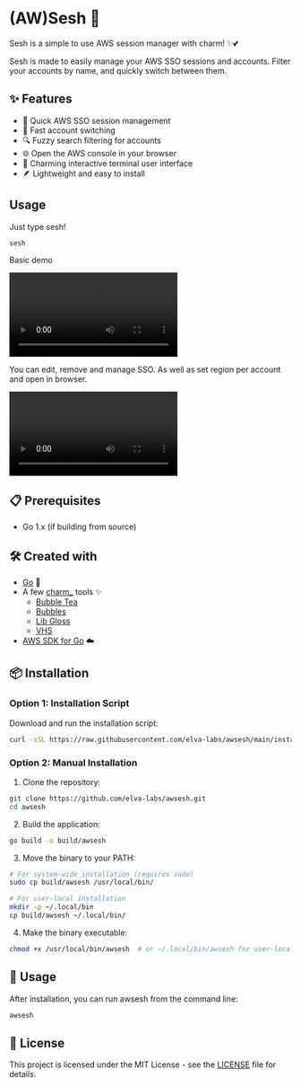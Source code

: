 # (AW)Sesh 🔐

Sesh is a simple to use AWS session manager with charm! ✨💕

Sesh is made to easily manage your AWS SSO sessions and accounts.
Filter your accounts by name, and quickly switch between them.

## ✨ Features
- 🚀 Quick AWS SSO session management
- 🔄 Fast account switching
- 🔍 Fuzzy search filtering for accounts
- 🌐 Open the AWS console in your browser
- 💅 Charming interactive terminal user interface
- 🪶 Lightweight and easy to install

## Usage

Just type sesh!

```sh
sesh
```
Basic demo

![sesh demo](tapes/demo.webm)

You can edit, remove and manage SSO. As well as set region per account and open in browser.

![sesh editing and removing](tapes/editing-removing.webm)

## 📋 Prerequisites
- Go 1.x (if building from source)

## 🛠️ Created with

- [Go](https://golang.org/) 🐹
- A few [charm\_](https://charm.sh/) tools ✨
  - [Bubble Tea](https://github.com/charmbracelet/bubbletea)
  - [Bubbles](https://github.com/charmbracelet/bubbles)
  - [Lib Gloss](https://github.com/charmbracelet/lipgloss)
  - [VHS](https://github.com/charmbracelet/vhs)
- [AWS SDK for Go](https://github.com/aws/aws-sdk-go-v2) ☁️



## 📦 Installation

### Option 1: Installation Script

Download and run the installation script:

```sh
curl -sSL https://raw.githubusercontent.com/elva-labs/awsesh/main/install.sh | bash
```

### Option 2: Manual Installation

1. Clone the repository:
```sh
git clone https://github.com/elva-labs/awsesh.git
cd awsesh
```

2. Build the application:
```sh
go build -o build/awsesh
```

3. Move the binary to your PATH:
```sh
# For system-wide installation (requires sudo)
sudo cp build/awsesh /usr/local/bin/

# For user-local installation
mkdir -p ~/.local/bin
cp build/awsesh ~/.local/bin/
```

4. Make the binary executable:
```sh
chmod +x /usr/local/bin/awsesh  # or ~/.local/bin/awsesh for user-local installation
```

## 🚀 Usage

After installation, you can run awsesh from the command line:

```sh
awsesh
```

## 📄 License

This project is licensed under the MIT License - see the [LICENSE](LICENSE) file for details.
